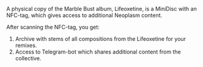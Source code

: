 A physical copy of the Marble Bust album, Lifeoxetine, is a MiniDisc with an NFC-tag, which gives access to additional Neoplasm content.

After scanning the NFC-tag, you get:
1. Archive with stems of all compositions from the Lifeoxetine for your remixes.
2. Access to Telegram-bot which shares additional content from the collective.